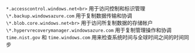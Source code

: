 ``*.accesscontrol.windows.net<br>`` 用于访问控制和标识管理<br>``\*.backup.windowsazure.com`` 用于复制数据传输和协调 <br> ``\*.blob.core.windows.net<br>`` 用于访问所复制数据的存储帐户<br> ``\*.hypervrecoverymanager.windowsazure.com`` 用于复制管理操作和协调<br>
``time.nist.gov`` 和 ``time.windows.com`` 用来检查系统时间与全球时间之间的时间同步

<!--HONumber=Jan17_HO3-->


